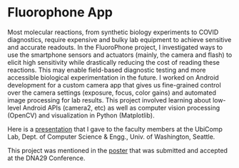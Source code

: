 # Fluorophone App


Most molecular reactions, from synthetic biology experiments to COVID diagnostics, require expensive and bulky lab equipment to achieve sensitive and accurate readouts. In the FluoroPhone project, I investigated ways to use the smartphone sensors and actuators (mainly, the camera and flash) to elicit high sensitivity while drastically reducing the cost of reading these reactions.  This may enable field-based diagnostic testing and more accessible biological experimentation in the future.  I worked on Android development for a custom camera app that gives us fine-grained control over the camera settings (exposure, focus, color gains) and automated image processing for lab results.  This project involved learning about low-level Android APIs (camera2, etc) as well as computer vision processing (OpenCV) and visualization in Python (Matplotlib).
  
Here is a [presentation](https://docs.google.com/presentation/d/1on9oVn6ID6YnXG6sUEfy2AOnIOsLN7ao/edit?usp=drive_link&ouid=113965266884810213444&rtpof=true&sd=true) that I gave to the faculty members at the UbiComp Lab, Dept. of Computer Science & Engg., Univ. of Washington, Seattle.

This project was mentioned in the [poster](https://drive.google.com/file/d/1QYvuSYWrRh2ZLmsI3N58XPHfKviTUhZi/view?usp=drive_link) that was submitted and accepted at the DNA29 Conference.




